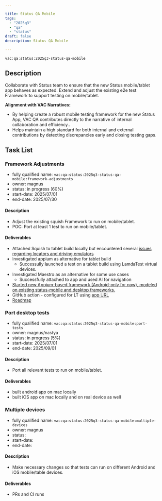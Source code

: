 ```yaml
---

title: Status QA Mobile
tags:
  - "2025q3"
  - "qa"
  - "status"
draft: false
description: Status QA Mobile

---
```


`vac:qa:status:2025q3-status-qa-mobile`

## Description
Collaborate with Status team to ensure that the new Status mobile/tablet app behaves as expected.
Extend and adjust the existing e2e test Framework to support testing on mobile/tablet.


**Alignment with VAC Narratives:**
* By helping create a robust mobile testing framework for the new Status App, 
  VAC QA contributes directly to the narrative of internal collaboration and efficiency..
* Helps maintain a high standard for both internal and external contributions 
  by detecting discrepancies early and closing testing gaps.

## Task List

### Framework Adjustments

* fully qualified name: `vac:qa:status:2025q3-status-qa-mobile:framework-adjustments`
* owner: magnus
* status: in progress (60%)
* start-date: 2025/07/01
* end-date: 2025/07/30

#### Description
- Adjust the existing squish Framework to run on mobile/tablet.
- POC: Port at least 1 test to run on mobile/tablet.

#### Deliverables
- Attached Squish to tablet build locally but encountered several [issues regarding locators and driving emulators](https://www.notion.so/Test-automation-for-tablet-builds-Squish-Appium-etc-2288f96fb65c80a5bc44e77bc4349d81?source=copy_link)
- Investigated appium as alternative for tablet build
  - Successully launched a test on a tablet build using LamdaTest virtual devices. 
- Investigated Maestro as an alternative for some use cases 
  -  Successfully attached to app and used AI for navigation
- [Started new Appium-based framework (Android-only for now), modeled on existing status-mobile and desktop frameworks.](https://github.com/status-im/status-desktop/pull/18366)
- GitHub action - configured for LT using [app URL](https://github.com/status-im/status-desktop/blob/fc30d8474619be74c0a0c7429a919372a322d36a/.github/workflows/e2e-appium-android.yml)
- [Roadmap](https://github.com/status-im/status-desktop/issues/18436)

### Port desktop tests

* fully qualified name: `vac:qa:status:2025q3-status-qa-mobile:port-tests`
* owner: magnus/nastya
* status: in progress (5%)
* start-date: 2025/07/01
* end-date: 2025/09/01

#### Description
- Port all relevant tests to run on mobile/tablet.

#### Deliverables
- built android app on mac locally
- built iOS app on mac locally and on real device as well


### Multiple devices

* fully qualified name: `vac:qa:status:2025q3-status-qa-mobile:multiple-devices`
* owner: magnus
* status: 
* start-date:
* end-date: 

#### Description
- Make necessary changes so that tests can run on different Android and iOS mobile/table devices.

#### Deliverables
- PRs and CI runs
